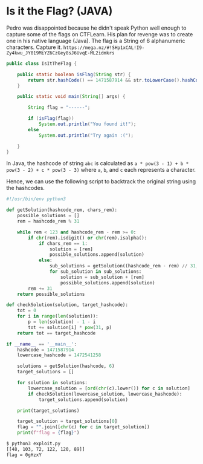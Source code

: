 # Is it the Flag? (JAVA)

Pedro was disappointed because he didn't speak Python well enough to capture some of the flags on CTFLearn. His plan for revenge was to create one in his native language (Java). The flag is a String of 6 alphanumeric characters. Capture it. `https://mega.nz/#!SHp1xCAL!I9-Zy4kwu_JY019MiYZ6CzGey8sJ6UvqE-ML2idmkrs`

```java
public class IsItTheFlag {

    public static boolean isFlag(String str) {
        return str.hashCode() == 1471587914 && str.toLowerCase().hashCode() == 1472541258;
    }

    public static void main(String[] args) {

        String flag = "------";

        if (isFlag(flag))
            System.out.println("You found it!");
        else
            System.out.println("Try again :(");

    }
}
```

In Java, the hashcode of string `abc` is calculated as `a * pow(3 - 1) + b * pow(3 - 2) + c * pow(3 - 3)` where `a`, `b`, and `c` each represents a character.

Hence, we can use the following script to backtrack the original string using the hashcodes.

```python
#!/usr/bin/env python3

def getSolution(hashcode_rem, chars_rem):
    possible_solutions = []
    rem = hashcode_rem % 31

    while rem < 123 and hashcode_rem - rem >= 0:
        if chr(rem).isdigit() or chr(rem).isalpha():
            if chars_rem == 1:
                solution = [rem]
                possible_solutions.append(solution)
            else:
                sub_solutions = getSolution((hashcode_rem - rem) // 31, chars_rem - 1)
                for sub_solution in sub_solutions:
                    solution = sub_solution + [rem]
                    possible_solutions.append(solution)
        rem += 31
    return possible_solutions

def checkSolution(solution, target_hashcode):
    tot = 0
    for i in range(len(solution)):
        p = len(solution) - 1 - i
        tot += solution[i] * pow(31, p)
    return tot == target_hashcode

if __name__ == '__main__':
    hashcode = 1471587914
    lowercase_hashcode = 1472541258

    solutions = getSolution(hashcode, 6)
    target_solutions = []

    for solution in solutions:
        lowercase_solution = [ord(chr(c).lower()) for c in solution]
        if checkSolution(lowercase_solution, lowercase_hashcode):
            target_solutions.append(solution)

    print(target_solutions)

    target_solution = target_solutions[0]
    flag = "".join([chr(c) for c in target_solution])
    print(f"flag = {flag}")
```

```bash
$ python3 exploit.py
[[48, 103, 72, 122, 120, 89]]
flag = 0gHzxY
```
